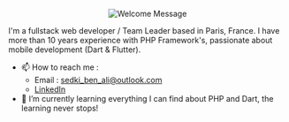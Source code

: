 <p align="center">
	<img alt="Welcome Message" src="https://readme-typing-svg.herokuapp.com?size=30&background=45E5FF00&center=true&vCenter=true&lines=Hi+there!+I'm+Sedki+%F0%9F%91%8B%F0%9F%8F%BC">
</p>

I'm a fullstack web developer / Team Leader based in Paris, France. I have more than 10 years experience with PHP Framework's, passionate about mobile development (Dart & Flutter).

* 📫 How to reach me :
  * Email : sedki_ben_ali@outlook.com
  * [LinkedIn](https://www.linkedin.com/in/ben-ali-sedki/)
* 🌱 I’m currently learning everything I can find about PHP and Dart, the learning never stops!

<!--
**sedkiTN/sedkiTN** is a ✨ _special_ ✨ repository because its `README.md` (this file) appears on your GitHub profile.

Here are some ideas to get you started:

- 🔭 I’m currently working on ...
- 🌱 I’m currently learning ...
- 👯 I’m looking to collaborate on ...
- 🤔 I’m looking for help with ...
- 💬 Ask me about ...
- 📫 How to reach me: ...
- 😄 Pronouns: ...
- ⚡ Fun fact: ...
-->
